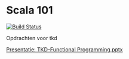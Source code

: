 # Scala 101

[![Build Status](https://travis-ci.org/Sogyo/scala101.svg?branch=master)](https://travis-ci.org/Sogyo/scala101)

Opdrachten voor tkd

[Presentatie: TKD-Functional Programming.pptx](https://docs.google.com/presentation/d/1-UXQAXozvWV-M48wimweOjQoGP1YW_ApXKDgOTfcYXk/)


